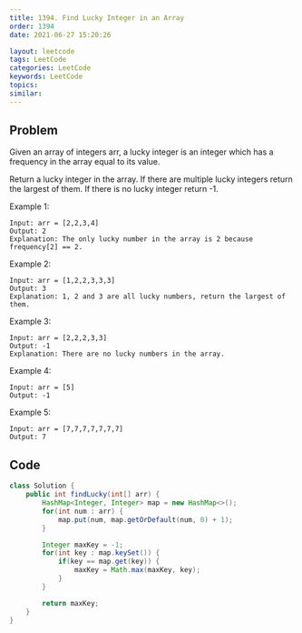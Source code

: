 ```yaml
---
title: 1394. Find Lucky Integer in an Array
order: 1394
date: 2021-06-27 15:20:26

layout: leetcode
tags: LeetCode
categories: LeetCode
keywords: LeetCode
topics:
similar:
---
```


## Problem

Given an array of integers arr, a lucky integer is an integer which has a frequency in the array equal to its value.

Return a lucky integer in the array. If there are multiple lucky integers return the largest of them. If there is no lucky integer return -1.

Example 1:

```
Input: arr = [2,2,3,4]
Output: 2
Explanation: The only lucky number in the array is 2 because frequency[2] == 2.
```

Example 2:

```
Input: arr = [1,2,2,3,3,3]
Output: 3
Explanation: 1, 2 and 3 are all lucky numbers, return the largest of them.
```

Example 3:

```
Input: arr = [2,2,2,3,3]
Output: -1
Explanation: There are no lucky numbers in the array.
```

Example 4:

```
Input: arr = [5]
Output: -1
```

Example 5:

```
Input: arr = [7,7,7,7,7,7,7]
Output: 7
```

## Code

```java
class Solution {
    public int findLucky(int[] arr) {
        HashMap<Integer, Integer> map = new HashMap<>();
        for(int num : arr) {
            map.put(num, map.getOrDefault(num, 0) + 1);
        }

        Integer maxKey = -1;
        for(int key : map.keySet()) {
            if(key == map.get(key)) {
                maxKey = Math.max(maxKey, key);
            }
        }

        return maxKey;
    }
}
```
